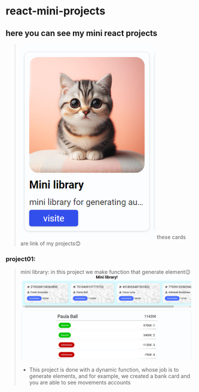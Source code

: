 # react-mini-projects

## here you can see my mini react projects

> ![alt text](./images/Annotation%202024-03-13%20151107.png)
> these cards are link of my projects😊

### project01:

> mini library: in this project we make function that generate element😉
> ![alt text](./images/Annotation%202024-03-13%20151905.png)
>
> - This project is done with a dynamic function, whose job is to generate elements, and for example, we created a bank card and you are able to see movements accounts
